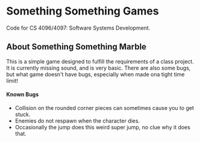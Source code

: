 Something Something Games
================================================================================
Code for CS 4096/4097: Software Systems Development.

About Something Something Marble
--------------------------------------------------------------------------------
This is a simple game designed to fulfill the requirements of a class project.
It is currently missing sound, and is very basic.  There are also some bugs,
but what game doesn't have bugs, especially when made ona tight time limit!

#### Known Bugs ################################################################

- Collision on the rounded corner pieces can sometimes cause you to get stuck.
- Enemies do not respawn when the character dies.
- Occasionally the jump does this weird super jump, no clue why it does that.
